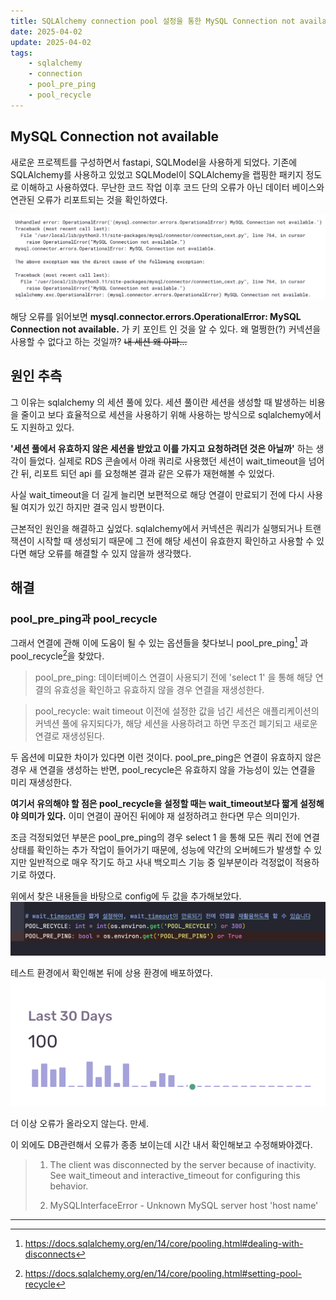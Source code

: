 ```yaml
---
title: SQLAlchemy connection pool 설정을 통한 MySQL Connection not available 회피하기
date: 2025-04-02
update: 2025-04-02
tags: 
    - sqlalchemy
    - connection
    - pool_pre_ping
    - pool_recycle
---
```


## MySQL Connection not available
새로운 프로젝트를 구성하면서 fastapi, SQLModel을 사용하게 되었다. 기존에 SQLAlchemy를 사용하고 있었고 SQLModel이 SQLAlchemy을 랩핑한 패키지 정도로 이해하고 사용하였다. 무난한 코드 작업 이후 코드 단의 오류가 아닌 데이터 베이스와 연관된 오류가 리포트되는 것을 확인하였다.

![sentry에서 확인되던 오류](1.png)

해당 오류를 읽어보면 **mysql.connector.errors.OperationalError: MySQL Connection not available.** 가 키 포인트 인 것을 알 수 있다. 왜 멀쩡한(?) 커넥션을 사용할 수 없다고 하는 것일까? ~~내 세션 왜 아파...~~


## 원인 추측
그 이유는 sqlalchemy 의 세션 풀에 있다. 세션 풀이란 세션을 생성할 때 발생하는 비용을 줄이고 보다 효율적으로 세션을 사용하기 위해 사용하는 방식으로 sqlalchemy에서도 지원하고 있다. 

**'세션 풀에서 유효하지 않은 세션을 받았고 이를 가지고 요청하려던 것은 아닐까'** 하는 생각이 들었다. 실제로 RDS 콘솔에서 아래 쿼리로 사용했던 세션이 wait_timeout을 넘어간 뒤, 리포트 되던 api 를 요청해본 결과 같은 오류가 재현해볼 수 있었다.

사실 wait_timeout을 더 길게 늘리면 보편적으로 해당 연결이 만료되기 전에 다시 사용될 여지가 있긴 하지만 결국 임시 방편이다.

근본적인 원인을 해결하고 싶었다. sqlalchemy에서 커넥션은 쿼리가 실행되거나 트랜잭션이 시작할 때 생성되기 때문에 그 전에 해당 세션이 유효한지 확인하고 사용할 수 있다면 해당 오류를 해결할 수 있지 않을까 생각했다.

## 해결
### pool_pre_ping과 pool_recycle
그래서 연결에 관해 이에 도움이 될 수 있는 옵션들을 찾다보니 pool\_pre\_ping[^1] 과 pool_recycle[^2]을 찾았다. 

> pool_pre_ping: 데이터베이스 연결이 사용되기 전에 'select 1' 을 통해 해당 연결의 유효성을 확인하고 유효하지 않을 경우 연결을 재생성한다.

> pool_recycle: wait timeout 이전에 설정한 값을 넘긴 세션은 애플리케이션의 커넥션 풀에 유지되다가, 해당 세션을 사용하려고 하면 무조건 폐기되고 새로운 연결로 재생성된다.

두 옵션에 미묘한 차이가 있다면 이런 것이다. pool_pre_ping은 연결이 유효하지 않은 경우 새 연결을 생성하는 반면, pool_recycle은 유효하지 않을 가능성이 있는 연결을 미리 재생성한다.

**여기서 유의해야 할 점은 pool_recycle을 설정할 때는 wait_timeout보다 짧게 설정해야 의미가 있다.** 이미 연결이 끊어진 뒤에야 재 설정하려고 한다면 무슨 의미인가.

조금 걱정되었던 부분은 pool_pre_ping의 경우 select 1 을 통해 모든 쿼리 전에 연결 상태를 확인하는 추가 작업이 들어가기 때문에, 성능에 약간의 오버헤드가 발생할 수 있지만 일반적으로 매우 작기도 하고 사내 백오피스 기능 중 일부분이라 걱정없이 적용하기로 하였다.

위에서 찾은 내용들을 바탕으로 config에 두 값을 추가해보았다.
![](2.png)

테스트 환경에서 확인해본 뒤에 상용 환경에 배포하였다. 
![](3.png)

더 이상 오류가 올라오지 않는다. 만세. 

이 외에도 DB관련해서 오류가 종종 보이는데 시간 내서 확인해보고 수정해봐야겠다.

> 1. The client was disconnected by the server because of inactivity. See wait_timeout and interactive_timeout for configuring this behavior.
>
> 2. MySQLInterfaceError - Unknown MySQL server host 'host name'

---
[^1]: https://docs.sqlalchemy.org/en/14/core/pooling.html#dealing-with-disconnects
[^2]: https://docs.sqlalchemy.org/en/14/core/pooling.html#setting-pool-recycle
